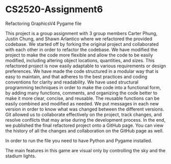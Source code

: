 # CS2520-Assignment6
Refactoring GraphicsV4 Pygame file

This project is a group assignment with 3 group members Carter Phung, Justin Chung, and Shawn Arlantico where we refactored the provided codebase. We started off by forking the original project and collaborated with each other in order to refactor the codebase. We have modified the project to make the code more flexible and allow the code to be easily modified, including altering object locations, quantities, and sizes. This refactored project is now easily adaptable to various requirements or design preferences. We have made the code structured in a modular way that is easy to maintain, and that adheres to the best practices and coding conventions for clarity and readability. We have used structural programming techniques in order to make the code into a functional form, by adding many functions, comments, and organizing the code better to make it more clear, concise, and reusable. The reusable functions can be easily combined and modified as needed. We put messages in each new version in order to know what was changed between the different versions. Git allowed us to collaborate effectively on the project, track changes, and resolve conflicts that may arise during the development process. In the end, we published the final refactored project onto a GitHub page. You can view the history of all the changes and collaboration on the GitHub page as well.

In order to run the file you need to have Python and Pygame installed.

The main features in this game are visual only by controlling the sky and the stadium lights.
